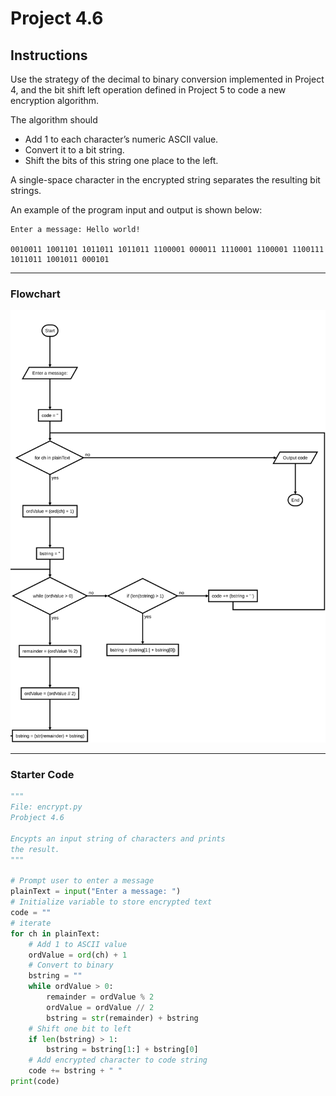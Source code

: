 # Project 4.6

## Instructions

Use the strategy of the decimal to binary conversion implemented in Project 4, and the bit shift left operation defined in Project 5 to code a new encryption algorithm.

The algorithm should

- Add 1 to each character’s numeric ASCII value.
- Convert it to a bit string.
- Shift the bits of this string one place to the left.

A single-space character in the encrypted string separates the resulting bit strings.

An example of the program input and output is shown below:

```text
Enter a message: Hello world!

0010011 1001101 1011011 1011011 1100001 000011 1110001 1100001 1100111 1011011 1001011 000101
```

---

### Flowchart

![encrypt flowchart](encrypt.flowchart.svg)

---

### Starter Code

```python
"""
File: encrypt.py
Probject 4.6

Encypts an input string of characters and prints
the result.
"""

# Prompt user to enter a message
plainText = input("Enter a message: ")
# Initialize variable to store encrypted text
code = ""
# iterate
for ch in plainText:
    # Add 1 to ASCII value
    ordValue = ord(ch) + 1
    # Convert to binary
    bstring = ""
    while ordValue > 0:
        remainder = ordValue % 2
        ordValue = ordValue // 2
        bstring = str(remainder) + bstring
    # Shift one bit to left
    if len(bstring) > 1:
        bstring = bstring[1:] + bstring[0]
    # Add encrypted character to code string
    code += bstring + " "
print(code)
```